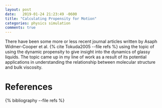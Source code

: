 ```yaml
---
layout: post
date:   2019-01-24 21:23:49 -0600
title: "Calculating Propensity for Motion"
categories: physics simulation
comments: true
---
```


There have been some more or less recent journal articles written by Asaph
Widmer-Cooper et al. {% cite Tokuda2005 --file refs %} using the topic of using
the dynamic propensity to give insight into the dynamics of glassy liquids. The
topic came up in my line of work as a result of its potential applications in
understanding the relationship between molecular structure and bulk viscosity.

References
==========

{% bibliography --file refs %}

